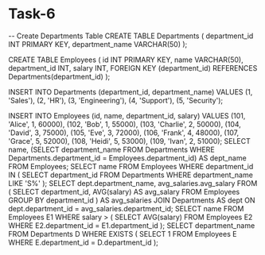 # Task-6

-- Create Departments Table
CREATE TABLE Departments (
    department_id INT PRIMARY KEY,
    department_name VARCHAR(50)
);

CREATE TABLE Employees (
    id INT PRIMARY KEY,
    name VARCHAR(50),
    department_id INT,
    salary INT,
    FOREIGN KEY (department_id) REFERENCES Departments(department_id)
);

INSERT INTO Departments (department_id, department_name) VALUES
(1, 'Sales'),
(2, 'HR'),
(3, 'Engineering'),
(4, 'Support'),
(5, 'Security');


INSERT INTO Employees (id, name, department_id, salary) VALUES
(101, 'Alice', 1, 60000),
(102, 'Bob', 1, 55000),
(103, 'Charlie', 2, 50000),
(104, 'David', 3, 75000),
(105, 'Eve', 3, 72000),
(106, 'Frank', 4, 48000),
(107, 'Grace', 5, 52000),
(108, 'Heidi', 5, 53000),
(109, 'Ivan', 2, 51000);
SELECT 
    name,
    (SELECT department_name 
     FROM Departments 
     WHERE Departments.department_id = Employees.department_id) AS dept_name
FROM Employees;
SELECT name 
FROM Employees 
WHERE department_id IN (
    SELECT department_id 
    FROM Departments 
    WHERE department_name LIKE 'S%'
);
SELECT dept.department_name, avg_salaries.avg_salary
FROM (
    SELECT department_id, AVG(salary) AS avg_salary
    FROM Employees
    GROUP BY department_id
) AS avg_salaries
JOIN Departments AS dept ON dept.department_id = avg_salaries.department_id;
SELECT name 
FROM Employees E1
WHERE salary > (
    SELECT AVG(salary)
    FROM Employees E2
    WHERE E2.department_id = E1.department_id
);
SELECT department_name 
FROM Departments D
WHERE EXISTS (
    SELECT 1
    FROM Employees E
    WHERE E.department_id = D.department_id
);

